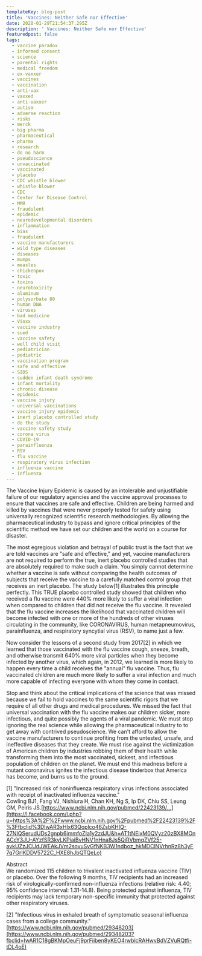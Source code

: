 ```yaml
---
templateKey: blog-post
title: 'Vaccines: Neither Safe nor Effective'
date: 2020-01-29T21:54:37.295Z
description: ' Vaccines: Neither Safe nor Effective'
featuredpost: false
tags:
  - vaccine paradox
  - informed consent
  - science
  - parental rights
  - medical freedom
  - ex-vaxxer
  - vaccines
  - vaccination
  - anti-vax
  - vaxxed
  - anti-vaxxer
  - autism
  - adverse reaction
  - risks
  - merck
  - big pharma
  - pharmaceutical
  - pharma
  - research
  - do no harm
  - pseudoscience
  - unvaccinated
  - vaccinated
  - placebo
  - CDC whistle blower
  - whistle blower
  - CDC
  - Center for Disease Control
  - MMR
  - fraudulent
  - epidemic
  - neurodevelopmental disorders
  - inflammation
  - bias
  - fraudulent
  - vaccine manufacturers
  - wild type diseases
  - diseases
  - mumps
  - measles
  - chickenpox
  - toxic
  - toxins
  - neurotoxicity
  - aluminum
  - polysorbate 80
  - human DNA
  - viruses
  - bad medicine
  - Vioxx
  - vaccine industry
  - sued
  - vaccine safety
  - well child visit
  - pediatrician
  - pediatric
  - vaccination program
  - safe and effective
  - SIDS
  - sudden infant death syndrome
  - infant mortality
  - chronic disease
  - epidemic
  - vaccine injury
  - universal vaccinations
  - vaccine injury epidemic
  - inert placebo controlled study
  - do the study
  - vaccine safety study
  - corona virus
  - COVID-19
  - parainfluenza
  - RSV
  - flu vaccine
  - respiratory virus infection
  - influenza vaccine
  - influenza
---
```

The[](https://www.facebook.com/hashtag/vaccineinjuryepidemic?source=feed_text&epa=HASHTAG) Vaccine Injury Epidemic is caused by an intolerable and unjustifiable failure of our regulatory agencies and the vaccine approval processes to ensure that vaccines are safe and effective. Children are being harmed and killed by vaccines that were never properly tested for safety using universally recognized scientific research methodologies. By allowing the pharmaceutical industry to bypass and ignore critical principles of the scientific method we have set our children and the world on a course for disaster.

The most egregious violation and betrayal of public trust is the fact that we are told vaccines are "safe and effective," and yet, vaccine manufacturers are not required to perform the true, inert placebo controlled studies that are absolutely required to make such a claim. You simply cannot determine whether a vaccine is safe without comparing the health outcomes of subjects that receive the vaccine to a carefully matched control group that receives an inert placebo. The study below\[1] illustrates this principle perfectly. This TRUE placebo controlled study showed that children who received a flu vaccine were 440% more likely to suffer a viral infection when compared to children that did not receive the flu vaccine. It revealed that the flu vaccine increases the likelihood that vaccinated children will become infected with one or more of the hundreds of other viruses circulating in the community, like CORONAVIRUS, human metapneumovirus, parainfluenza, and respiratory syncytial virus (RSV), to name just a few.

Now consider the lessons of a second study from 2017\[2] in which we learned that those vaccinated with the flu vaccine cough, sneeze, breath, and otherwise transmit 640% more viral particles when they become infected by another virus, which again, in 2012, we learned is more likely to happen every time a child receives the "annual" flu vaccine. Thus, flu vaccinated children are much more likely to suffer a viral infection and much more capable of infecting everyone with whom they come in contact.

Stop and think about the critical implications of the science that was missed because we fail to hold vaccines to the same scientific rigors that we require of all other drugs and medical procedures. We missed the fact that universal vaccination with the flu vaccine makes our children sicker, more infectious, and quite possibly the agents of a viral pandemic. We must stop ignoring the real science while allowing the pharmaceutical industry to to get away with contrived pseudoscience. We can't afford to allow the vaccine manufacturers to continue profiting from the untested, unsafe, and ineffective diseases that they create. We must rise against the victimization of American children by industries robbing them of their health while transforming them into the most vaccinated, sickest, and infectious population of children on the planet. We must end this madness before a mutant coronavirus ignites the infectious disease tinderbox that America has become, and burns us to the ground.

\[1] "Increased risk of noninfluenza respiratory virus infections associated with receipt of inactivated influenza vaccine."\
Cowling BJ1, Fang VJ, Nishiura H, Chan KH, Ng S, Ip DK, Chiu SS, Leung GM, Peiris JS.[https://www.ncbi.nlm.nih.gov/pubmed/22423139/…](https://l.facebook.com/l.php?u=https%3A%2F%2Fwww.ncbi.nlm.nih.gov%2Fpubmed%2F22423139%2F%3Ffbclid%3DIwAR3xHlx63Qoplco46ZsbKHIQ-27NIQSerudUDs2gnpb6immfoZIa1y2zdJU&h=AT1tNEixM0QVyz20zBX8MOnACcY3JU-AYzfSR3kyLKPiaiBvHNV1nHna8Js5QiRVbmqZVf25-avkUZzJCUdJWEAkJVm2sovuSvGfNKB3W1ndboz_hkMDClNVrhnRz8h3yF7q7GrIKDDV5722C_HXE8hJbQTQeLo)

Abstract\
We randomized 115 children to trivalent inactivated influenza vaccine (TIV) or placebo. Over the following 9 months, TIV recipients had an increased risk of virologically-confirmed non-influenza infections (relative risk: 4.40; 95% confidence interval: 1.31-14.8). Being protected against influenza, TIV recipients may lack temporary non-specific immunity that protected against other respiratory viruses.

\[2] "Infectious virus in exhaled breath of symptomatic seasonal influenza cases from a college community."[https://www.ncbi.nlm.nih.gov/pubmed/29348203](https://www.ncbi.nlm.nih.gov/pubmed/29348203?fbclid=IwAR1C18gBKMpOeuFj9prFiiben8yKEO4rwblcRAHwvBdVZVuRQtfi-tDL4oE)